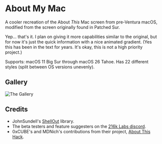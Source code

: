 #  About My Mac

A cooler recreation of the About *This* Mac screen from pre-Ventura macOS, modified from the screen originally found in Patched Sur. 

Yep... that's it. I plan on giving it more capabilities similar to the original, but for now it's just the quick information with a nice animated gradient. (Yes this has been in the text for years. It's okay, this is not a high priority project.)

Supports: macOS 11 Big Sur through macOS 26 Tahoe.
Has 22 different styles (split between OS versions unevenly).

## Gallery

![The Gallery](https://github.com/Ben216k/About-My-Mac/raw/main/Images/AllOfThemSept2025.png)

## Credits

- JohnSundell's [ShellOut](https://github.com/JohnSundell/ShellOut) library.
- The beta testers and feature suggesters on the [216k Labs discord](https://discord.gg/2DxVn4HDX6).
- 0xCUBE's and MDNich's contributions from their project, [About This Hack](https://github.com/0xCUB3/About-This-Hack).
